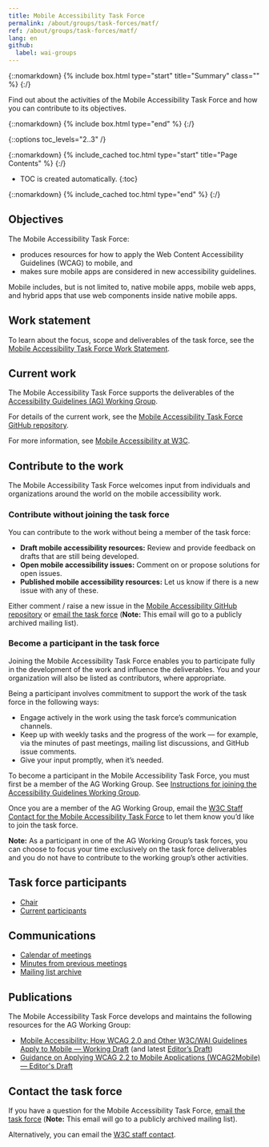 ```yaml
---
title: Mobile Accessibility Task Force
permalink: /about/groups/task-forces/matf/
ref: /about/groups/task-forces/matf/
lang: en
github:
  label: wai-groups
---
```


{::nomarkdown}
{% include box.html type="start" title="Summary" class="" %}
{:/}

Find out about the activities of the Mobile Accessibility Task Force and how you can contribute to its objectives.

{::nomarkdown}
{% include box.html type="end" %}
{:/}

{::options toc_levels="2..3" /}

{::nomarkdown}
{% include_cached toc.html type="start" title="Page Contents" %}
{:/}

-   TOC is created automatically.
{:toc}

{::nomarkdown}
{% include_cached toc.html type="end" %}
{:/}

## Objectives

The Mobile Accessibility Task Force:

- produces resources for how to apply the Web Content Accessibility Guidelines (WCAG) to mobile, and 
- makes sure mobile apps are considered in new accessibility guidelines.

Mobile includes, but is not limited to, native mobile apps, mobile web apps, and hybrid apps that use web components inside native mobile apps.

## Work statement

To learn about the focus, scope and deliverables of the task force, see the [Mobile Accessibility Task Force Work Statement](/about/groups/task-forces/matf/work-statement/).

## Current work

The Mobile Accessibility Task Force supports the deliverables of the [Accessibility Guidelines (AG) Working Group](/about/groups/agwg/).

For details of the current work, see the [Mobile Accessibility Task Force GitHub repository](https://github.com/w3c/matf/issues).

For more information, see [Mobile Accessibility at W3C](/standards-guidelines/mobile/).

## Contribute to the work

The Mobile Accessibility Task Force welcomes input from individuals and organizations around the world on the mobile accessibility work.

### Contribute without joining the task force

You can contribute to the work without being a member of the task force:

- **Draft mobile accessibility resources:** Review and provide feedback on drafts that are still being developed.
- **Open mobile accessibility issues:** Comment on or propose solutions for open issues.
- **Published mobile accessibility resources:** Let us know if there is a new issue with any of these.

Either comment / raise a new issue in the [Mobile Accessibility GitHub repository](https://github.com/w3c/matf/issues) or [email the task force](mailto:public-mobile-a11y-tf@w3.org) (<strong>Note:</strong> This email will go to a publicly archived mailing list).

### Become a participant in the task force

Joining the Mobile Accessibility Task Force enables you to participate fully in the development of the work and influence the deliverables. You and your organization will also be listed as contributors, where appropriate.

Being a participant involves commitment to support the work of the task force in the following ways:

* Engage actively in the work using the task force’s communication channels.
* Keep up with weekly tasks and the progress of the work &mdash; for example, via the minutes of past meetings, mailing list discussions, and GitHub issue comments.
* Give your input promptly, when it’s needed.

To become a participant in the Mobile Accessibility Task Force, you must first be a member of the AG Working Group. See [Instructions for joining the Accessibility Guidelines Working Group](https://www.w3.org/groups/wg/ag/instructions/).

Once you are a member of the AG Working Group, email the [W3C Staff Contact for the Mobile Accessibility Task Force](https://www.w3.org/groups/tf/mobile-a11y-tf/participants/#staff) to let them know you’d like to join the task force.

**Note:** As a participant in one of the AG Working Group’s task forces, you can choose to focus your time exclusively on the task force deliverables and you do not have to contribute to the working group’s other activities.

## Task force participants

* [Chair](https://www.w3.org/groups/tf/mobile-a11y-tf/participants/#chairs)
* [Current participants](https://www.w3.org/groups/tf/mobile-a11y-tf/participants/#participants)

## Communications

* [Calendar of meetings](https://www.w3.org/groups/tf/mobile-a11y-tf/calendar/)
* [Minutes from previous meetings](/about/groups/task-forces/matf/minutes/)
* [Mailing list archive](https://lists.w3.org/Archives/Public/public-mobile-a11y-tf/)

## Publications

The Mobile Accessibility Task Force develops and maintains the following resources for the AG Working Group:

* [Mobile Accessibility: How WCAG 2.0 and Other W3C/WAI Guidelines Apply to Mobile &mdash; Working Draft](https://www.w3.org/TR/mobile-accessibility-mapping/) (and latest [Editor’s Draft](https://w3c.github.io/Mobile-A11y-TF-Note/))
* [Guidance on Applying WCAG 2.2 to Mobile Applications (WCAG2Mobile) &mdash; Editor's Draft](https://w3c.github.io/matf/)

## Contact the task force

If you have a question for the Mobile Accessibility Task Force, [email the task force](mailto:public-mobile-a11y-tf@w3.org) (<strong>Note:</strong> This email will go to a publicly archived mailing list).

Alternatively, you can email the [W3C staff contact](https://www.w3.org/groups/tf/mobile-a11y-tf/participants/#staff).